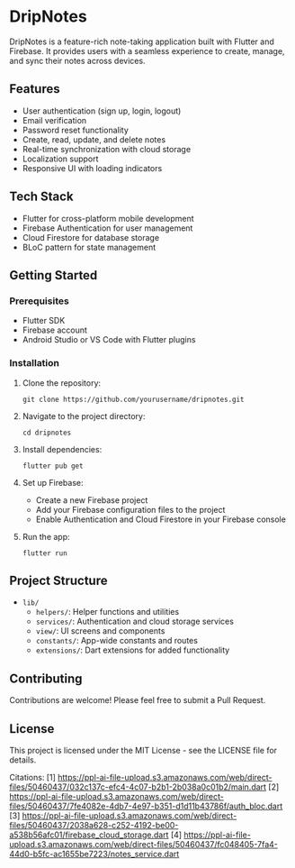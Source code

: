 # DripNotes

DripNotes is a feature-rich note-taking application built with Flutter and Firebase. It provides users with a seamless experience to create, manage, and sync their notes across devices.

## Features

- User authentication (sign up, login, logout)
- Email verification
- Password reset functionality
- Create, read, update, and delete notes
- Real-time synchronization with cloud storage
- Localization support
- Responsive UI with loading indicators

## Tech Stack

- Flutter for cross-platform mobile development
- Firebase Authentication for user management
- Cloud Firestore for database storage
- BLoC pattern for state management

## Getting Started

### Prerequisites

- Flutter SDK
- Firebase account
- Android Studio or VS Code with Flutter plugins

### Installation

1. Clone the repository:
   ```
   git clone https://github.com/yourusername/dripnotes.git
   ```

2. Navigate to the project directory:
   ```
   cd dripnotes
   ```

3. Install dependencies:
   ```
   flutter pub get
   ```

4. Set up Firebase:
   - Create a new Firebase project
   - Add your Firebase configuration files to the project
   - Enable Authentication and Cloud Firestore in your Firebase console

5. Run the app:
   ```
   flutter run
   ```

## Project Structure

- `lib/`
  - `helpers/`: Helper functions and utilities
  - `services/`: Authentication and cloud storage services
  - `view/`: UI screens and components
  - `constants/`: App-wide constants and routes
  - `extensions/`: Dart extensions for added functionality

## Contributing

Contributions are welcome! Please feel free to submit a Pull Request.

## License

This project is licensed under the MIT License - see the LICENSE file for details.

Citations:
[1] https://ppl-ai-file-upload.s3.amazonaws.com/web/direct-files/50460437/032c137c-efc4-4c07-b2b1-2b038a0c01b2/main.dart
[2] https://ppl-ai-file-upload.s3.amazonaws.com/web/direct-files/50460437/7fe4082e-4db7-4e97-b351-d1d11b43786f/auth_bloc.dart
[3] https://ppl-ai-file-upload.s3.amazonaws.com/web/direct-files/50460437/2038a628-c252-4192-be00-a538b56afc01/firebase_cloud_storage.dart
[4] https://ppl-ai-file-upload.s3.amazonaws.com/web/direct-files/50460437/fc048405-7fa4-44d0-b5fc-ac1655be7223/notes_service.dart
